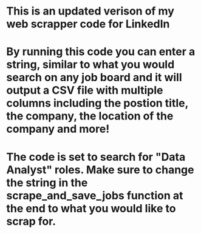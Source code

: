 # This is an updated verison of my web scrapper code for LinkedIn 


# By running this code you can enter a string, similar to what you would search on any job board and it will output a CSV file with multiple columns including the postion title, the company, the location of the company and more!


# The code is set to search for "Data Analyst" roles. Make sure to change the string in the scrape_and_save_jobs function at the end to what you would like to scrap for.
